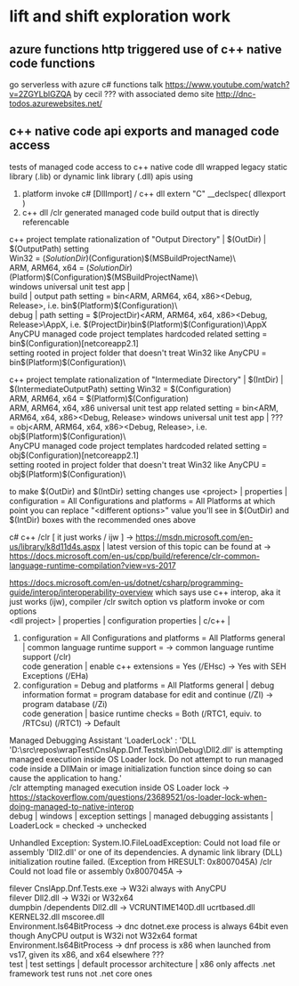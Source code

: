 # lift and shift exploration work

## azure functions http triggered use of c++ native code functions

go serverless with azure c# functions talk https://www.youtube.com/watch?v=2ZGYLblGZQA by cecil ??? with 
associated demo site http://dnc-todos.azurewebsites.net/  

  
## c++ native code api exports and managed code access

tests of managed code access to c++ native code dll wrapped legacy static library (.lib) or dynamic link library (.dll) apis using
1. platform invoke c# [DllImport] / c++ dll extern "C" __declspec( dllexport )  
2. c++ dll /clr generated managed code build output that is directly referencable  
  
c++ project template rationalization of "Output Directory" | $(OutDir) | $(OutputPath) setting  
Win32 = $(SolutionDir)$(Configuration)\$(MSBuildProjectName)\  
ARM, ARM64, x64 = $(SolutionDir)$(Platform)\$(Configuration)\$(MSBuildProjectName)\  
windows universal unit test app |  
  build | output path setting = bin\<ARM, ARM64, x64, x86>\<Debug, Release>, i.e. bin\$(Platform)\$(Configuration)\  
  debug | path setting = $(ProjectDir)\<ARM, ARM64, x64, x86>\<Debug, Release>\AppX, i.e. $(ProjectDir)bin\$(Platform)\$(Configuration)\AppX  
AnyCPU managed code project templates hardcoded related setting = bin\$(Configuration)\[netcoreapp2.1]  
setting rooted in project folder that doesn't treat Win32 like AnyCPU = bin\$(Platform)\$(Configuration)\   

c++ project template rationalization of "Intermediate Directory" | $(IntDir) | $(IntermediateOutputPath) setting
Win32 = $(Configuration)\
ARM, ARM64, x64 = $(Platform)\$(Configuration)\
ARM, ARM64, x64, x86 universal unit test app related setting = bin\<ARM, ARM64, x64, x86>\<Debug, Release>
windows universal unit test app | ??? = obj\<ARM, ARM64, x64, x86>\<Debug, Release>, i.e. obj\$(Platform)\$(Configuration)\  
AnyCPU managed code project templates hardcoded related setting = obj\$(Configuration)\[netcoreapp2.1]  
setting rooted in project folder that doesn't treat Win32 like AnyCPU = obj\$(Platform)\$(Configuration)\  

to make $(OutDir) and $(IntDir) setting changes use &lt;project&gt; | properties | configuration = All Configurations and 
platforms = All Platforms at which point you can replace "&lt;different options&gt;" value you'll see in $(OutDir) and 
$(IntDir) boxes with the recommended ones above

c# c++ /clr [ it just works / ijw ] -> 
https://msdn.microsoft.com/en-us/library/k8d11d4s.aspx | latest version of this topic can be found at -> 
https://docs.microsoft.com/en-us/cpp/build/reference/clr-common-language-runtime-compilation?view=vs-2017
  
https://docs.microsoft.com/en-us/dotnet/csharp/programming-guide/interop/interoperability-overview which says use 
c++ interop, aka it just works (ijw), compiler /clr switch option vs platform invoke or com options  
&lt;dll project&gt; | properties | configuration properties | c/c++ |
1. configuration = All Configurations and platforms = All Platforms 
general | common language runtime support = <unset> -> common language runtime support (/clr)  
code generation | enable c++ extensions = Yes (/EHsc) -> Yes with SEH Exceptions (/EHa)    
2. configuration = Debug and platforms = All Platforms
general | debug information format = program database for edit and continue (/ZI) -> program database (/Zi)  
code generation | basice runtime checks = Both (/RTC1, equiv. to /RTCsu) (/RTC1) -> Default  
  
Managed Debugging Assistant 'LoaderLock' : 'DLL 'D:\src\repos\wrapTest\CnslApp.Dnf.Tests\bin\Debug\Dll2.dll' is attempting managed execution inside OS Loader lock. Do not attempt to run managed code inside a DllMain or image initialization function since doing so can cause the application to hang.'  
/clr attempting managed execution inside OS Loader lock -> 
https://stackoverflow.com/questions/23689521/os-loader-lock-when-doing-managed-to-native-interop  
debug | windows | exception settings | managed debugging assistants | LoaderLock = checked -> unchecked

Unhandled Exception: System.IO.FileLoadException: Could not load file or assembly 'Dll2.dll' or one of its dependencies. A dynamic link library (DLL) initialization routine failed. (Exception from HRESULT: 0x8007045A)
/clr Could not load file or assembly 0x8007045A ->   
    
filever CnslApp.Dnf.Tests.exe -> W32i always with AnyCPU  
filever Dll2.dll -> W32i or W32x64  
dumpbin /dependents Dll2.dll -> VCRUNTIME140D.dll ucrtbased.dll KERNEL32.dll mscoree.dll  
Environment.Is64BitProcess -> dnc dotnet.exe process is always 64bit even though AnyCPU output is W32i not W32x64 format  
Environment.Is64BitProcess -> dnf process is x86 when launched from vs17, given its x86, and x64 elsewhere ???  
test | test settings | default processor architecture | x86 only affects .net framework test runs not .net core ones  
   
